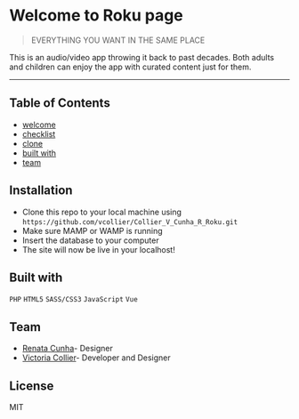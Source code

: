 # Welcome to Roku page

> EVERYTHING YOU WANT IN THE SAME PLACE

This is an audio/video app throwing it back to past decades. Both adults and children can enjoy the app with curated content just for them. 

---


## Table of Contents

- [welcome](#welcome)
- [checklist](#checklist)
- [clone](#clone)
- [built with](#builtwith)
- [team](#team)


## Installation

- Clone this repo to your local machine using `https://github.com/vcollier/Collier_V_Cunha_R_Roku.git`
- Make sure MAMP or WAMP is running
- Insert the database to your computer
- The site will now be live in your localhost!



## Built with

```PHP```
```HTML5```
```SASS/CSS3```
```JavaScript```
```Vue```



## Team
- [Renata Cunha](https://github.com/Re-01)- Designer
- [Victoria Collier](https://github.com/vcollier)- Developer and Designer

## License 
MIT
